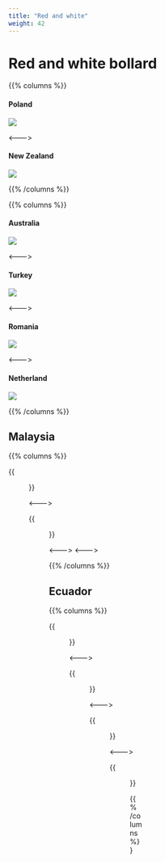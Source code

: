 ```yaml
---
title: "Red and white"
weight: 42
---
```


# Red and white bollard

{{% columns %}}

#### Poland

<img src="bollard-pl.png" />

<--->

#### New Zealand

<img src="bollard-nz.png" />

{{% /columns %}}

{{% columns %}}

#### Australia

<img src="bollard-au.png" class="img-sm" />

<--->

#### Turkey

<img src="bollard-tr.png" class="img-sm" />

<--->

#### Romania

<img src="bollard-ro.png" class="img-sm" />

<--->

#### Netherland

<img src="bollard-nl.png" class="img-sm" />

{{% /columns %}}


## Malaysia

{{% columns %}}

{{<figure src="bollard-my.png" caption="" class="img-sm" >}}

<--->

{{<figure src="bollard-my-2.png" caption="" class="img-sm" >}}

<--->
<--->

{{% /columns %}}

## Ecuador

{{% columns %}}

{{<figure src="bollard-ec.png" caption="" class="img-sm" >}}

<--->

{{<figure src="bollard-ec-2.png" caption="" class="img-sm" >}}

<--->

{{<figure src="bollard-ec-3.png" caption="" class="img-sm" >}}

<--->

{{<figure src="bollard-ec-4.png" caption="" class="img-sm" >}}

{{% /columns %}}
